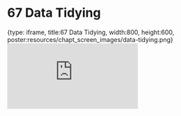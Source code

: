 # 67 Data Tidying
 
{type: iframe, title:67 Data Tidying, width:800, height:600, poster:resources/chapt_screen_images/data-tidying.png}
![](https://datatrail-jhu.github.io/DataTrail_ReOrg/no_toc/data-tidying.html)
 

 
